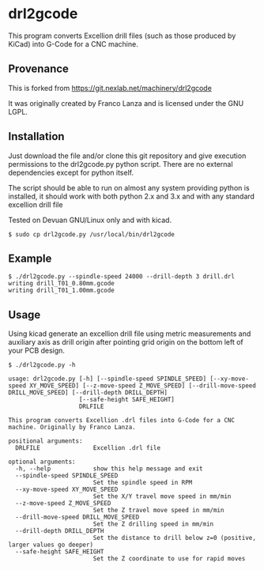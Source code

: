 # drl2gcode

This program converts Excellion drill files (such as those produced by KiCad) into G-Code for a CNC machine.

## Provenance

This is forked from https://git.nexlab.net/machinery/drl2gcode

It was originally created by Franco Lanza and is licensed under the GNU LGPL.

## Installation

Just download the file and/or clone this git repository and give execution permissions to the drl2gcode.py python script.
There are no external dependencies except for python itself.

The script should be able to run on almost any system providing python is installed, it should work with both python 2.x and 3.x
and with any standard excellion drill file

Tested on Devuan GNU/Linux only and with kicad.

    $ sudo cp drl2gcode.py /usr/local/bin/drl2gcode

## Example

    $ ./drl2gcode.py --spindle-speed 24000 --drill-depth 3 drill.drl
    writing drill_T01_0.80mm.gcode
    writing drill_T01_1.00mm.gcode

## Usage

Using kicad generate an excellion drill file using metric measurements and
auxiliary axis as drill origin after pointing grid origin on the bottom left
of your PCB design.

    $ ./drl2gcode.py -h

    usage: drl2gcode.py [-h] [--spindle-speed SPINDLE_SPEED] [--xy-move-speed XY_MOVE_SPEED] [--z-move-speed Z_MOVE_SPEED] [--drill-move-speed DRILL_MOVE_SPEED] [--drill-depth DRILL_DEPTH]
                        [--safe-height SAFE_HEIGHT]
                        DRLFILE

    This program converts Excellion .drl files into G-Code for a CNC machine. Originally by Franco Lanza.

    positional arguments:
      DRLFILE               Excellion .drl file

    optional arguments:
      -h, --help            show this help message and exit
      --spindle-speed SPINDLE_SPEED
                            Set the spindle speed in RPM
      --xy-move-speed XY_MOVE_SPEED
                            Set the X/Y travel move speed in mm/min
      --z-move-speed Z_MOVE_SPEED
                            Set the Z travel move speed in mm/min
      --drill-move-speed DRILL_MOVE_SPEED
                            Set the Z drilling speed in mm/min
      --drill-depth DRILL_DEPTH
                            Set the distance to drill below z=0 (positive, larger values go deeper)
      --safe-height SAFE_HEIGHT
                            Set the Z coordinate to use for rapid moves
